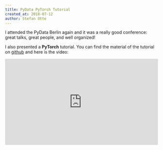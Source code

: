 ```yaml
---
title: PyData PyTorch Tutorial
created_at: 2018-07-12
author: Stefan Otte
---
```



I attended the PyData Berlin again and it was a really good conference:
great talks, great people, and well organized!

I also presented a **PyTorch** tutorial.
You can find the material of the tutorial on [github](https://github.com/sotte/pytorch_tutorial)
and here is the video:

<style>.embed-container { position: relative; padding-bottom: 56.25%; height: 0; overflow: hidden; max-width: 100%; } .embed-container iframe, .embed-container object, .embed-container embed { position: absolute; top: 0; left: 0; width: 100%; height: 100%; }</style><div class='embed-container'><iframe src='https://www.youtube.com/embed/_H3aw6wkCv0' frameborder='0' allowfullscreen></iframe></div>
